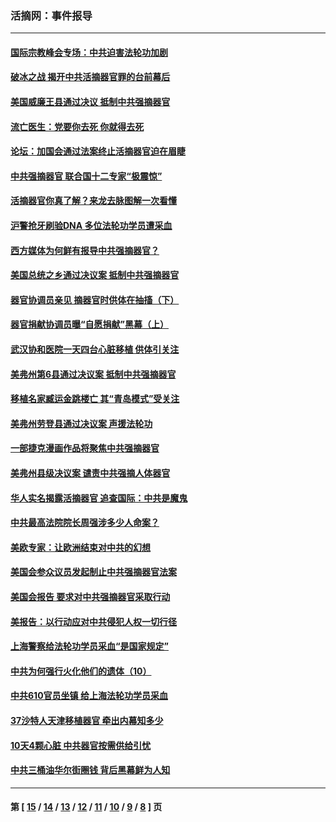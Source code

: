 ### 活摘网：事件报导
---
#### [国际宗教峰会专场：中共迫害法轮功加剧](../../pages/nf5877/n13088279.md?07170430) 
#### [破冰之战 揭开中共活摘器官罪的台前幕后](../../pages/nf5877/n13082457.md?07170430) 
#### [美国威廉王县通过决议 抵制中共强摘器官](../../pages/nf5877/n13056521.md?07170430) 
#### [流亡医生：党要你去死 你就得去死](../../pages/nf5877/n13052835.md?07170430) 
#### [论坛：加国会通过法案终止活摘器官迫在眉睫](../../pages/nf5877/n13029839.md?07170430) 
#### [中共强摘器官 联合国十二专家“极震惊”](../../pages/nf5877/n13024313.md?07170430) 
#### [活摘器官你真了解？来龙去脉图解一次看懂](../../pages/nf5877/n13013820.md?07170430) 
#### [沪警抢牙刷验DNA 多位法轮功学员遭采血](../../pages/nf5877/n12969218.md?07170430) 
#### [西方媒体为何鲜有报导中共强摘器官？](../../pages/nf5877/n12932034.md?07170430) 
#### [美国总统之乡通过决议案 抵制中共强摘器官](../../pages/nf5877/n12908242.md?07170430) 
#### [器官协调员亲见 摘器官时供体在抽搐（下）](../../pages/nf5877/n12898622.md?07170430) 
#### [器官捐献协调员曝“自愿捐献”黑幕（上）](../../pages/nf5877/n12878830.md?07170430) 
#### [武汉协和医院一天四台心脏移植 供体引关注](../../pages/nf5877/n12863175.md?07170430) 
#### [美弗州第6县通过决议案 抵制中共强摘器官](../../pages/nf5877/n12805218.md?07170430) 
#### [移植名家臧运金跳楼亡 其“青岛模式”受关注](../../pages/nf5877/n12803746.md?07170430) 
#### [美弗州劳登县通过决议案 声援法轮功](../../pages/nf5877/n12785715.md?07170430) 
#### [一部捷克漫画作品将聚焦中共强摘器官](../../pages/nf5877/n12785954.md?07170430) 
#### [美弗州县级决议案 谴责中共强摘人体器官](../../pages/nf5877/n12721290.md?07170430) 
#### [华人实名揭露活摘器官 追查国际：中共是魔鬼](../../pages/nf5877/n12691724.md?07170430) 
#### [中共最高法院院长周强涉多少人命案？](../../pages/nf5877/n12678074.md?07170430) 
#### [美欧专家：让欧洲结束对中共的幻想](../../pages/nf5877/n12652921.md?07170430) 
#### [美国会参众议员发起制止中共强摘器官法案](../../pages/nf5877/n12627668.md?07170430) 
#### [美国会报告 要求对中共强摘器官采取行动](../../pages/nf5877/n12448233.md?07170430) 
#### [美报告：以行动应对中共侵犯人权一切行径](../../pages/nf5877/n12443204.md?07170430) 
#### [上海警察给法轮功学员采血“是国家规定”](../../pages/nf5877/n12371027.md?07170430) 
#### [中共为何强行火化他们的遗体（10）](../../pages/nf5877/n12352363.md?07170430) 
#### [中共610官员坐镇 给上海法轮功学员采血](../../pages/nf5877/n12350295.md?07170430) 
#### [37沙特人天津移植器官 牵出内幕知多少](../../pages/nf5877/n12338586.md?07170430) 
#### [10天4颗心脏 中共器官按需供给引忧](../../pages/nf5877/n12326366.md?07170430) 
#### [中共三桶油华尔街圈钱 背后黑幕鲜为人知](../../pages/nf5877/n12249199.md?07170430) 

---
#### 第 [ [15](./15.md?07170430) / [14](./14.md?07170430) / [13](./13.md?07170430) / [12](./12.md?07170430) / [11](./11.md?07170430) / [10](./10.md?07170430) / [9](./9.md?07170430) / [8](./8.md?07170430) ] 页
